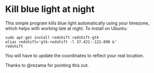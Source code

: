# Kill blue light at night

This simple program kills blue light automatically 
using your timezone, which helps with working late 
at night. To install on Ubuntu:

```
sudo apt-get install redshift redshift-gtk
alias redshift='gtk-redshift -l 37.421:-122.090 &' 
redshift
```

You will have to update the coordinates to reflect
your real location.

Thanks to @rezama for pointing this out.
